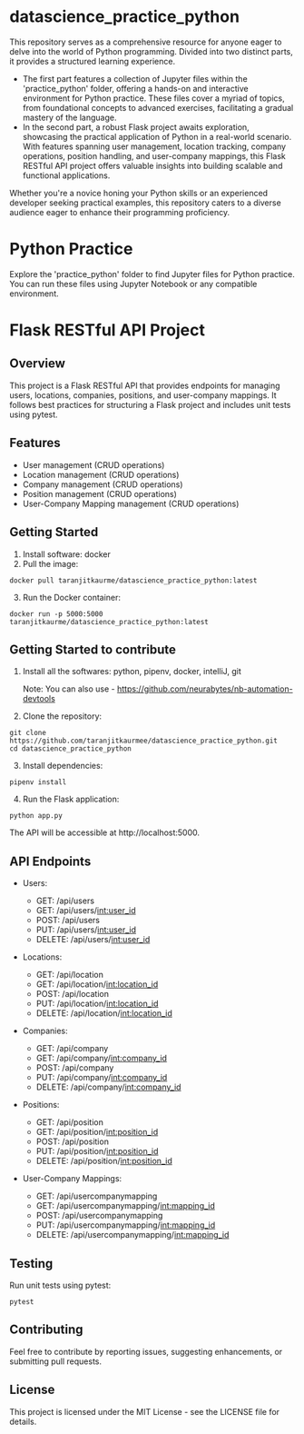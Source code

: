 # datascience_practice_python

This repository serves as a comprehensive resource for anyone eager to delve into the world of Python programming. Divided into two distinct parts, it provides a structured learning experience. 
* The first part features a collection of Jupyter files within the 'practice_python' folder, offering a hands-on and interactive environment for Python practice. These files cover a myriad of topics, from foundational concepts to advanced exercises, facilitating a gradual mastery of the language.
* In the second part, a robust Flask project awaits exploration, showcasing the practical application of Python in a real-world scenario. With features spanning user management, location tracking, company operations, position handling, and user-company mappings, this Flask RESTful API project offers valuable insights into building scalable and functional applications.

Whether you're a novice honing your Python skills or an experienced developer seeking practical examples, this repository caters to a diverse audience eager to enhance their programming proficiency.

# Python Practice
Explore the 'practice_python' folder to find Jupyter files for Python practice. You can run these files using Jupyter Notebook or any compatible environment.


# Flask RESTful API Project
## Overview
This project is a Flask RESTful API that provides endpoints for managing users, locations, companies, positions, and user-company mappings. It follows best practices for structuring a Flask project and includes unit tests using pytest.

## Features
* User management (CRUD operations)
* Location management (CRUD operations)
* Company management (CRUD operations)
* Position management (CRUD operations)
* User-Company Mapping management (CRUD operations)

## Getting Started
1. Install software: docker
2. Pull the image:
  ```
  docker pull taranjitkaurme/datascience_practice_python:latest
  ```

3. Run the Docker container:
  ```
  docker run -p 5000:5000 taranjitkaurme/datascience_practice_python:latest
  ```

## Getting Started to contribute
1. Install all the softwares: python, pipenv, docker, intelliJ, git

   Note: You can also use - https://github.com/neurabytes/nb-automation-devtools
   
2. Clone the repository:
  ```
  git clone https://github.com/taranjitkaurmee/datascience_practice_python.git
  cd datascience_practice_python
  ```
3. Install dependencies:  
  ```  
  pipenv install
  ```

4. Run the Flask application:
  ```
  python app.py
  ```
The API will be accessible at http://localhost:5000.

## API Endpoints
* Users:
  * GET: /api/users
  * GET: /api/users/<int:user_id>
  * POST: /api/users
  * PUT: /api/users/<int:user_id>
  * DELETE: /api/users/<int:user_id>
    
* Locations:
  * GET: /api/location
  * GET: /api/location/<int:location_id>
  * POST: /api/location
  * PUT: /api/location/<int:location_id>
  * DELETE: /api/location/<int:location_id>
    
* Companies:
  * GET: /api/company
  * GET: /api/company/<int:company_id>
  * POST: /api/company
  * PUT: /api/company/<int:company_id>
  * DELETE: /api/company/<int:company_id>
    
* Positions:
  * GET: /api/position
  * GET: /api/position/<int:position_id>
  * POST: /api/position
  * PUT: /api/position/<int:position_id>
  * DELETE: /api/position/<int:position_id>
    
* User-Company Mappings:
  * GET: /api/usercompanymapping
  * GET: /api/usercompanymapping/<int:mapping_id>
  * POST: /api/usercompanymapping
  * PUT: /api/usercompanymapping/<int:mapping_id>
  * DELETE: /api/usercompanymapping/<int:mapping_id>

## Testing
Run unit tests using pytest:
  ```
  pytest
  ```
## Contributing
Feel free to contribute by reporting issues, suggesting enhancements, or submitting pull requests. 

## License
This project is licensed under the MIT License - see the LICENSE file for details.
